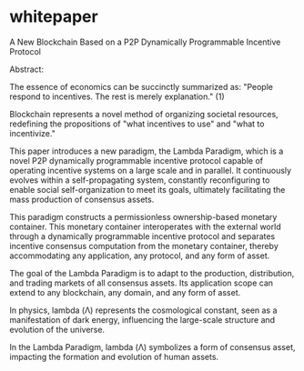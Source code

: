 # whitepaper
 A New Blockchain Based on a P2P Dynamically Programmable Incentive Protocol

Abstract:

The essence of economics can be succinctly summarized as: "People respond to incentives. The rest is merely explanation." (1)

Blockchain represents a novel method of organizing societal resources, redefining the propositions of "what incentives to use" and "what to incentivize."

This paper introduces a new paradigm, the Lambda Paradigm, which is a novel P2P dynamically programmable incentive protocol capable of operating incentive systems on a large scale and in parallel. It continuously evolves within a self-propagating system, constantly reconfiguring to enable social self-organization to meet its goals, ultimately facilitating the mass production of consensus assets.

This paradigm constructs a permissionless ownership-based monetary container. This monetary container interoperates with the external world through a dynamically programmable incentive protocol and separates incentive consensus computation from the monetary container, thereby accommodating any application, any protocol, and any form of asset.

The goal of the Lambda Paradigm is to adapt to the production, distribution, and trading markets of all consensus assets. Its application scope can extend to any blockchain, any domain, and any form of asset.

In physics, lambda (Λ) represents the cosmological constant, seen as a manifestation of dark energy, influencing the large-scale structure and evolution of the universe.

In the Lambda Paradigm, lambda (Λ) symbolizes a form of consensus asset, impacting the formation and evolution of human assets.
